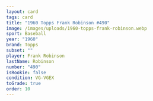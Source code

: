 ```yaml
---
layout: card
tags: card
title: "1960 Topps Frank Robinson #490"
image: /images/uploads/1960-topps-frank-robinson.webp
sport: Baseball
year: "1960"
brand: Topps
subset: ""
player: Frank Robinson
lastName: Robinson
number: "490"
isRookie: false
condition: VG-VGEX
toGrade: true
order: 10
---
```

